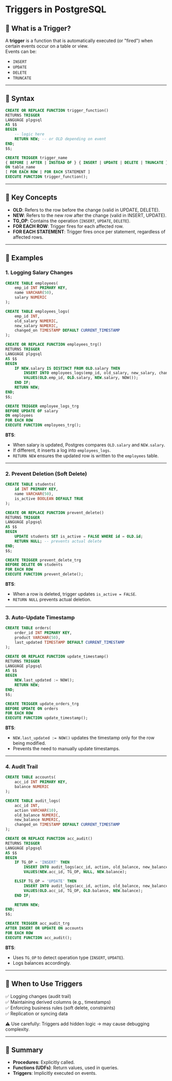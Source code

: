 # Triggers in PostgreSQL

## 📌 What is a Trigger?

A **trigger** is a function that is automatically executed (or "fired") when certain events occur on a table or view.  
Events can be:

- `INSERT`
- `UPDATE`
- `DELETE`
- `TRUNCATE`

---

## 📌 Syntax

```sql
CREATE OR REPLACE FUNCTION trigger_function()
RETURNS TRIGGER
LANGUAGE plpgsql
AS $$
BEGIN
    -- logic here
    RETURN NEW; -- or OLD depending on event
END;
$$;

CREATE TRIGGER trigger_name
{ BEFORE | AFTER | INSTEAD OF } { INSERT | UPDATE | DELETE | TRUNCATE }
ON table_name
[ FOR EACH ROW | FOR EACH STATEMENT ]
EXECUTE FUNCTION trigger_function();
```

---

## 📌 Key Concepts

- **OLD**: Refers to the row before the change (valid in UPDATE, DELETE).
- **NEW**: Refers to the new row after the change (valid in INSERT, UPDATE).
- **TG_OP**: Contains the operation (`INSERT`, `UPDATE`, `DELETE`).
- **FOR EACH ROW**: Trigger fires for each affected row.
- **FOR EACH STATEMENT**: Trigger fires once per statement, regardless of affected rows.

---

## 📌 Examples

### 1. Logging Salary Changes

```sql
CREATE TABLE employees(
    emp_id INT PRIMARY KEY,
    name VARCHAR(50),
    salary NUMERIC
);

CREATE TABLE employees_logs(
    emp_id INT,
    old_salary NUMERIC,
    new_salary NUMERIC,
    changed_on TIMESTAMP DEFAULT CURRENT_TIMESTAMP
);

CREATE OR REPLACE FUNCTION employees_trg()
RETURNS TRIGGER
LANGUAGE plpgsql
AS $$
BEGIN
    IF NEW.salary IS DISTINCT FROM OLD.salary THEN 
        INSERT INTO employees_logs(emp_id, old_salary, new_salary, changed_on)
        VALUES(OLD.emp_id, OLD.salary, NEW.salary, NOW());
    END IF;
    RETURN NEW;
END;
$$;

CREATE TRIGGER employee_logs_trg
BEFORE UPDATE OF salary
ON employees
FOR EACH ROW
EXECUTE FUNCTION employees_trg();
```

**BTS**:

- When salary is updated, Postgres compares `OLD.salary` and `NEW.salary`.  
- If different, it inserts a log into `employees_logs`.  
- `RETURN NEW` ensures the updated row is written to the `employees` table.

---

### 2. Prevent Deletion (Soft Delete)

```sql
CREATE TABLE students(
    id INT PRIMARY KEY,
    name VARCHAR(50),
    is_active BOOLEAN DEFAULT TRUE
);

CREATE OR REPLACE FUNCTION prevent_delete()
RETURNS TRIGGER
LANGUAGE plpgsql
AS $$
BEGIN
    UPDATE students SET is_active = FALSE WHERE id = OLD.id;
    RETURN NULL; -- prevents actual delete
END;
$$;

CREATE TRIGGER prevent_delete_trg
BEFORE DELETE ON students
FOR EACH ROW
EXECUTE FUNCTION prevent_delete();
```

**BTS**:

- When a row is deleted, trigger updates `is_active = FALSE`.  
- `RETURN NULL` prevents actual deletion.  

---

### 3. Auto-Update Timestamp

```sql
CREATE TABLE orders(
    order_id INT PRIMARY KEY,
    product VARCHAR(50),
    last_updated TIMESTAMP DEFAULT CURRENT_TIMESTAMP
);

CREATE OR REPLACE FUNCTION update_timestamp()
RETURNS TRIGGER
LANGUAGE plpgsql
AS $$
BEGIN
    NEW.last_updated := NOW();
    RETURN NEW;
END;
$$;

CREATE TRIGGER update_orders_trg
BEFORE UPDATE ON orders
FOR EACH ROW
EXECUTE FUNCTION update_timestamp();
```

**BTS**:

- `NEW.last_updated := NOW()` updates the timestamp only for the row being modified.  
- Prevents the need to manually update timestamps.

---

### 4. Audit Trail

```sql
CREATE TABLE accounts(
    acc_id INT PRIMARY KEY,
    balance NUMERIC
);

CREATE TABLE audit_logs(
    acc_id INT,
    action VARCHAR(10),
    old_balance NUMERIC,
    new_balance NUMERIC,
    changed_on TIMESTAMP DEFAULT CURRENT_TIMESTAMP
);

CREATE OR REPLACE FUNCTION acc_audit()
RETURNS TRIGGER
LANGUAGE plpgsql
AS $$
BEGIN
    IF TG_OP = 'INSERT' THEN
        INSERT INTO audit_logs(acc_id, action, old_balance, new_balance)
        VALUES(NEW.acc_id, TG_OP, NULL, NEW.balance);

    ELSIF TG_OP = 'UPDATE' THEN
        INSERT INTO audit_logs(acc_id, action, old_balance, new_balance)
        VALUES(OLD.acc_id, TG_OP, OLD.balance, NEW.balance);
    END IF;

    RETURN NEW;
END;
$$;

CREATE TRIGGER acc_audit_trg
AFTER INSERT OR UPDATE ON accounts
FOR EACH ROW
EXECUTE FUNCTION acc_audit();
```

**BTS**:

- Uses `TG_OP` to detect operation type (`INSERT`, `UPDATE`).  
- Logs balances accordingly.  

---

## 📌 When to Use Triggers

✅ Logging changes (audit trail)  
✅ Maintaining derived columns (e.g., timestamps)  
✅ Enforcing business rules (soft delete, constraints)  
✅ Replication or syncing data  

⚠️ Use carefully: Triggers add hidden logic → may cause debugging complexity.  

---

## 📌 Summary

- **Procedures**: Explicitly called.  
- **Functions (UDFs)**: Return values, used in queries.  
- **Triggers**: Implicitly executed on events.
